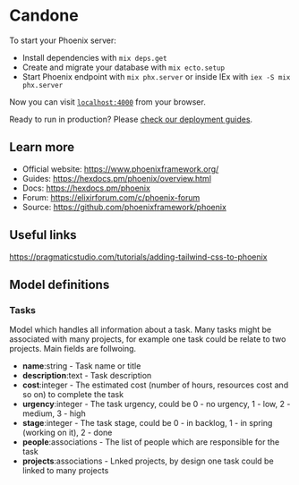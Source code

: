 # Candone

To start your Phoenix server:

  * Install dependencies with `mix deps.get`
  * Create and migrate your database with `mix ecto.setup`
  * Start Phoenix endpoint with `mix phx.server` or inside IEx with `iex -S mix phx.server`

Now you can visit [`localhost:4000`](http://localhost:4000) from your browser.

Ready to run in production? Please [check our deployment guides](https://hexdocs.pm/phoenix/deployment.html).

## Learn more

  * Official website: https://www.phoenixframework.org/
  * Guides: https://hexdocs.pm/phoenix/overview.html
  * Docs: https://hexdocs.pm/phoenix
  * Forum: https://elixirforum.com/c/phoenix-forum
  * Source: https://github.com/phoenixframework/phoenix


## Useful links
https://pragmaticstudio.com/tutorials/adding-tailwind-css-to-phoenix



## Model definitions


### Tasks
Model which handles all information about a task. Many tasks might be associated with many projects, for example one task could be relate to two projects. Main fields are follwoing. 

  * **name**:string - Task name or title
  * **description**:text - Task description
  * **cost**:integer - The estimated cost (number of hours, resources cost and so on) to complete the task
  * **urgency**:integer - The task urgency, could be 0 - no urgency, 1 - low, 2 - medium, 3 - high
  * **stage**:integer - The task stage, could be 0 - in backlog, 1 - in spring (working on it), 2 - done
  * **people**:associations - The list of people which are responsible for the task 
  * **projects**:associations - Lnked projects, by design one task could be linked to many projects
   